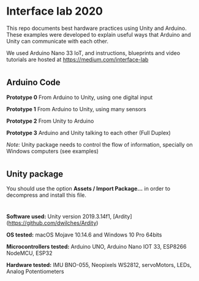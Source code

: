 ﻿# Interface lab 2020

This repo documents best hardware practices using Unity and Arduino. These examples were developed to explain useful ways that Arduino and Unity can communicate with each other.

We used Arduino Nano 33 IoT, and instructions, blueprints and video tutorials are hosted at https://medium.com/interface-lab

#


## Arduino Code
**Prototype 0** From Arduino to Unity, using one digital input

**Prototype 1** From Arduino to Unity, using many sensors

**Prototype 2** From Unity to Arduino

**Prototype 3** Arduino and Unity talking to each other (Full Duplex)

*Note:* Unity package needs to control the flow of information, specially on Windows computers (see examples)


#

## Unity package

You should use the option **Assets / Import Package...** in order to decompress and install this file.

#


**Software used:** Unity version 2019.3.14f1, [Ardity] (https://github.com/dwilches/Ardity)

**OS tested:** macOS Mojave 10.14.6 and Windows 10 Pro 64bits

**Microcontrollers tested:** Arduino UNO, Arduino Nano IOT 33, ESP8266 NodeMCU, ESP32

**Hardware tested:** IMU BNO-055, Neopixels WS2812, servoMotors, LEDs, Analog Potentiometers
